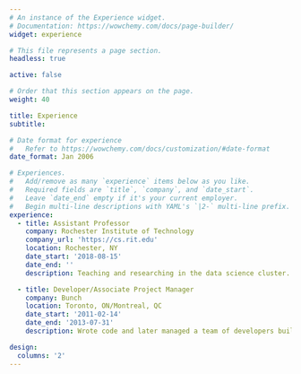 ```yaml
---
# An instance of the Experience widget.
# Documentation: https://wowchemy.com/docs/page-builder/
widget: experience

# This file represents a page section.
headless: true

active: false

# Order that this section appears on the page.
weight: 40

title: Experience
subtitle:

# Date format for experience
#   Refer to https://wowchemy.com/docs/customization/#date-format
date_format: Jan 2006

# Experiences.
#   Add/remove as many `experience` items below as you like.
#   Required fields are `title`, `company`, and `date_start`.
#   Leave `date_end` empty if it's your current employer.
#   Begin multi-line descriptions with YAML's `|2-` multi-line prefix.
experience:
  - title: Assistant Professor
    company: Rochester Institute of Technology
    company_url: 'https://cs.rit.edu'
    location: Rochester, NY
    date_start: '2018-08-15'
    date_end: ''
    description: Teaching and researching in the data science cluster.

  - title: Developer/Associate Project Manager
    company: Bunch
    location: Toronto, ON/Montreal, QC
    date_start: '2011-02-14'
    date_end: '2013-07-31'
    description: Wrote code and later managed a team of developers building a social networking website."""

design:
  columns: '2'
---
```

